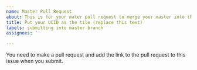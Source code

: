 ```yaml
---
name: Master Pull Request
about: This is for your mater pull request to merge your master into this repo
title: Put your UCID as the tile (replace this text)
labels: submitting into master branch
assignees: ''

---
```


You need to make a pull request and add the link to the pull request to this issue when you submit.
